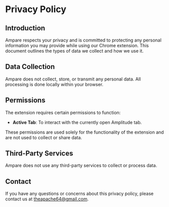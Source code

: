 # Privacy Policy

## Introduction
Ampare respects your privacy and is committed to protecting any personal information you may provide while using our Chrome extension. This document outlines the types of data we collect and how we use it.

## Data Collection
Ampare does not collect, store, or transmit any personal data. All processing is done locally within your browser.

## Permissions
The extension requires certain permissions to function:
- **Active Tab**: To interact with the currently open Amplitude tab.

These permissions are used solely for the functionality of the extension and are not used to collect or share data.

## Third-Party Services
Ampare does not use any third-party services to collect or process data.

## Contact
If you have any questions or concerns about this privacy policy, please contact us at theapache64@gmail.com.